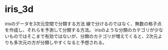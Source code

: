 # iris_3d
irisのデータを3次元空間で分類する方法
線で分けるのではなく、無数の格子点を作成し、それらを予測して分類する方法。
irisのような分類のカテゴリが少ないものではそこまで有効ではないが、分類のカテゴリが増えてくると、2次元よりも多次元の方が分類しやすくなると予想される。
